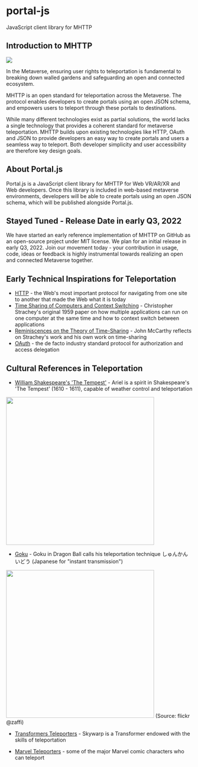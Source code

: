 # portal-js
JavaScript client library for MHTTP

## Introduction to MHTTP
![](https://mhttp.org/static/city_illustration-376f6d345168eb4ce028ccb214696d5a.jpg)

In the Metaverse, ensuring user rights to teleportation is fundamental to breaking down walled gardens and safeguarding an open and connected ecosystem.

MHTTP is an open standard for teleportation across the Metaverse. The protocol enables developers to create portals using an open JSON schema, and empowers users to teleport through these portals to destinations. 

While many different technologies exist as partial solutions, the world lacks a single technology that provides a coherent standard for metaverse teleportation. MHTTP builds upon existing technologies like HTTP, OAuth and JSON to provide developers an easy way to create portals and users a seamless way to teleport. Both developer simplicity and user accessibility are therefore key design goals.

## About Portal.js 
Portal.js is a JavaScript client library for MHTTP for Web VR/AR/XR and Web developers. Once this library is included in web-based metaverse environments, developers will be able to create portals using an open JSON schema, which will be published alongside Portal.js.

## Stayed Tuned - Release Date in early Q3, 2022
We have started an early reference implementation of MHTTP on GitHub as an open-source project under MIT license. We plan for an initial release in early Q3, 2022. Join our movement today - your contribution in usage, code, ideas or feedback is highly instrumental towards realizing an open and connected Metaverse together. 

## Early Technical Inspirations for Teleportation
- [HTTP](https://www.w3.org/Protocols/Specs.html) - the Web's most important protocol for navigating from one site to another that made the Web what it is today
- [Time Sharing of Computers and Context Switching](https://archive.org/details/large-fast-computers) - Christopher Strachey's original 1959 paper on how multiple applications can run on one computer at the same time and how to context switch between applications
- [Reminiscences on the Theory of Time-Sharing](http://jmc.stanford.edu/computing-science/timesharing.html) - John McCarthy reflects on Strachey's work and his own work on time-sharing
- [OAuth](https://datatracker.ietf.org/doc/html/rfc6749) - the de facto industry standard protocol for authorization and access delegation

## Cultural References in Teleportation
- [William Shakespeare's 'The Tempest'](http://shakespeare.mit.edu/tempest/full.html) - Ariel is a spirit in Shakespeare's 'The Tempest' (1610 - 1611), capable of weather control and teleportation

<img src="https://upload.wikimedia.org/wikipedia/commons/6/6a/William_Hamilton_Prospero_and_Ariel.jpg" height="400">

- [Goku](https://dragonball.fandom.com/wiki/Instant_Transmission) - Goku in Dragon Ball calls his teleportation technique しゅんかんいどう (Japanese for "instant transmission")

<img src="https://live.staticflickr.com/4085/5069151767_e842182cb1_k.jpg" width="400">
(Source: flickr @zaffi)

- [Transformers Teleporters](https://tfwiki.net/wiki/Skywarp_(G1)) - Skywarp is a Transformer endowed with the skills of teleportation

- [Marvel Teleporters](https://www.cbr.com/marvel-comics-best-teleporters/) - some of the major Marvel comic characters who can teleport
